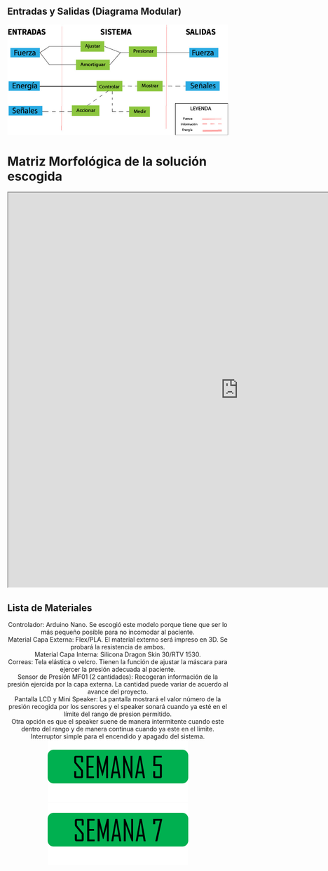 <h2> Entradas y Salidas (Diagrama Modular)</h2>
<center>
  <img src="img/E&S.jpg" alt="" class="img-fluid img-rounded">
</center>

<h1> Matriz Morfológica de la solución escogida </h1>
  
  <p align="center"><iframe src="https://docs.google.com/spreadsheets/d/e/2PACX-1vRz5Rf7AURngtrsxl_cXOkkxTfjxZ0ZF8tolzPXfaLQVlXPLnpKb_dy4LDTf7q6koU0yAGVl1kjIKmk/pubhtml?widget=true&headers=false" width="1050" height="900"></iframe></p>


<h2> Lista de Materiales </h2>
<center>
Controlador: Arduino Nano. Se escogió este modelo porque tiene que ser lo más pequeño posible para no incomodar al paciente.<br>
Material Capa Externa: Flex/PLA. El material externo será impreso en 3D. Se probará la resistencia de ambos.<br>
Material Capa Interna: Silicona Dragon Skin 30/RTV 1530.<br>
Correas: Tela elástica o velcro. Tienen la función de ajustar la máscara para ejercer la presión adecuada al paciente.<br>
Sensor de Presión MF01 (2 cantidades): Recogeran información de la presión ejercida por la capa externa. La cantidad puede variar de acuerdo al avance del proyecto.<br>
Pantalla LCD y Mini Speaker: La pantalla mostrará el valor número de la presión recogida por los sensores y el speaker sonará cuando ya esté en el límite del rango de presion permitido.<br>
Otra opción es que el speaker suene de manera intermitente cuando este dentro del rango y de manera continua cuando ya este en el límite.<br>
Interruptor simple para el encendido y apagado del sistema.
</center>
<center>
<a href="semana5.html"> <img src="img/semana5.png"></a> 
<a href="semana7.html"> <img src="img/semana7.jpg"></a>
</center>
